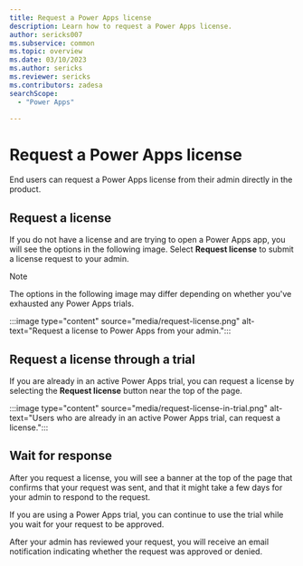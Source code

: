 ```yaml
---
title: Request a Power Apps license
description: Learn how to request a Power Apps license.
author: sericks007
ms.subservice: common
ms.topic: overview
ms.date: 03/10/2023
ms.author: sericks
ms.reviewer: sericks
ms.contributors: zadesa
searchScope:
  - "Power Apps"

---
```

# Request a Power Apps license

End users can request a Power Apps license from their admin directly in the product.

## Request a license
If you do not have a license and are trying to open a Power Apps app, you will see the options in the following image. Select **Request license** to submit a license request to your admin.

> [!NOTE]
> The options in the following image may differ depending on whether you've exhausted any Power Apps trials.

:::image type="content" source="media/request-license.png" alt-text="Request a license to Power Apps from your admin.":::

## Request a license through a trial
If you are already in an active Power Apps trial, you can request a license by selecting the **Request license** button near the top of the page.

:::image type="content" source="media/request-license-in-trial.png" alt-text="Users who are already in an active Power Apps trial, can request a license.":::

## Wait for response
After you request a license, you will see a banner at the top of the page that confirms that your request was sent, and that it might take a few days for your admin to respond to the request.

If you are using a Power Apps trial, you can continue to use the trial while you wait for your request to be approved.

After your admin has reviewed your request, you will receive an email notification indicating whether the request was approved or denied.




